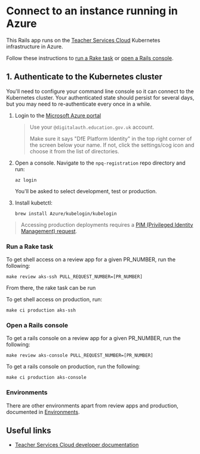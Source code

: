 # Connect to an instance running in Azure

This Rails app runs on the
[Teacher Services Cloud](https://github.com/DFE-Digital/teacher-services-cloud)
Kubernetes infrastructure in Azure.

Follow these instructions to [run a Rake task](#run-a-rake-task) or
[open a Rails console](#open-a-rails-console).

## 1. Authenticate to the Kubernetes cluster

You'll need to configure your command line console so it can connect to the
Kubernetes cluster. Your authenticated state should persist for several days,
but you may need to re-authenticate every once in a while.

1. Login to the [Microsoft Azure portal](https://portal.azure.com)

   > Use your `@digitalauth.education.gov.uk` account.
   >
   > Make sure it says "DfE Platform Identity" in the top right corner of the
   > screen below your name. If not, click the settings/cog icon and choose it
   > from the list of directories.

2. Open a console. Navigate to the `npq-registration` repo
   directory and run:

   ```shell
   az login
   ```

   You'll be asked to select development, test or production.

3. Install kubetctl:

   ```shell
   brew install Azure/kubelogin/kubelogin
   ```

> Accessing production deployments requires a
> [PIM (Privileged Identity Management) request](#privileged-identity-management-requests).

### Run a Rake task

To get shell access on a review app for a given PR_NUMBER, run the following:

```shell
make review aks-ssh PULL_REQUEST_NUMBER=[PR_NUMBER]
```
From there, the rake task can be run

To get shell access on production, run:

```shell
make ci production aks-ssh
```

### Open a Rails console

To get a rails console on a review app for a given PR_NUMBER, run the following:

```shell
make review aks-console PULL_REQUEST_NUMBER=[PR_NUMBER]
```

To get a rails console on production, run the following:

```shell
make ci production aks-console
```

### Environments

There are other environments apart from review apps and production, documented in [Environments](environments.md).

## Useful links

- [Teacher Services Cloud developer documentation](https://github.com/DFE-Digital/teacher-services-cloud/blob/main/documentation/developer-onboarding.md)

